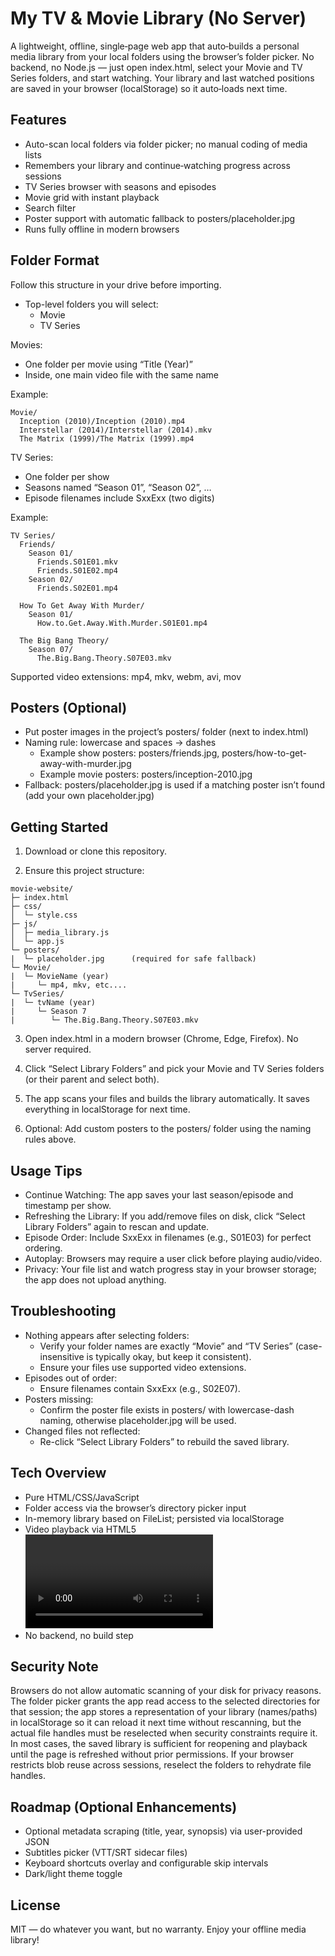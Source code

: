 # My TV & Movie Library (No Server)

A lightweight, offline, single‑page web app that auto‑builds a personal media library from your local folders using the browser’s folder picker. No backend, no Node.js — just open index.html, select your Movie and TV Series folders, and start watching. Your library and last watched positions are saved in your browser (localStorage) so it auto‑loads next time.

## Features

- Auto-scan local folders via folder picker; no manual coding of media lists
- Remembers your library and continue‑watching progress across sessions
- TV Series browser with seasons and episodes
- Movie grid with instant playback
- Search filter
- Poster support with automatic fallback to posters/placeholder.jpg
- Runs fully offline in modern browsers

## Folder Format

Follow this structure in your drive before importing.

- Top-level folders you will select:
  - Movie
  - TV Series

Movies:
- One folder per movie using “Title (Year)”
- Inside, one main video file with the same name

Example:
```
Movie/
  Inception (2010)/Inception (2010).mp4
  Interstellar (2014)/Interstellar (2014).mkv
  The Matrix (1999)/The Matrix (1999).mp4
```

TV Series:
- One folder per show
- Seasons named “Season 01”, “Season 02”, …
- Episode filenames include SxxExx (two digits)

Example:
```
TV Series/
  Friends/
    Season 01/
      Friends.S01E01.mkv
      Friends.S01E02.mp4
    Season 02/
      Friends.S02E01.mp4

  How To Get Away With Murder/
    Season 01/
      How.to.Get.Away.With.Murder.S01E01.mp4

  The Big Bang Theory/
    Season 07/
      The.Big.Bang.Theory.S07E03.mkv
```

Supported video extensions: mp4, mkv, webm, avi, mov

## Posters (Optional)

- Put poster images in the project’s posters/ folder (next to index.html)
- Naming rule: lowercase and spaces → dashes
  - Example show posters: posters/friends.jpg, posters/how-to-get-away-with-murder.jpg
  - Example movie posters: posters/inception-2010.jpg
- Fallback: posters/placeholder.jpg is used if a matching poster isn’t found (add your own placeholder.jpg)

## Getting Started

1) Download or clone this repository.

2) Ensure this project structure:
```
movie-website/
├─ index.html
├─ css/
│  └─ style.css
├─ js/
│  ├─ media_library.js
│  └─ app.js
└─ posters/
|  └─ placeholder.jpg      (required for safe fallback)
└─ Movie/
|  └─ MovieName (year)
|     └─ mp4, mkv, etc....
└─ TvSeries/
|  └─ tvName (year)
|     └─ Season 7
|        └─ The.Big.Bang.Theory.S07E03.mkv

```

3) Open index.html in a modern browser (Chrome, Edge, Firefox). No server required.

4) Click “Select Library Folders” and pick your Movie and TV Series folders (or their parent and select both).

5) The app scans your files and builds the library automatically. It saves everything in localStorage for next time.

6) Optional: Add custom posters to the posters/ folder using the naming rules above.

## Usage Tips

- Continue Watching: The app saves your last season/episode and timestamp per show.
- Refreshing the Library: If you add/remove files on disk, click “Select Library Folders” again to rescan and update.
- Episode Order: Include SxxExx in filenames (e.g., S01E03) for perfect ordering.
- Autoplay: Browsers may require a user click before playing audio/video.
- Privacy: Your file list and watch progress stay in your browser storage; the app does not upload anything.

## Troubleshooting

- Nothing appears after selecting folders:
  - Verify your folder names are exactly “Movie” and “TV Series” (case-insensitive is typically okay, but keep it consistent).
  - Ensure your files use supported video extensions.
- Episodes out of order:
  - Ensure filenames contain SxxExx (e.g., S02E07).
- Posters missing:
  - Confirm the poster file exists in posters/ with lowercase-dash naming, otherwise placeholder.jpg will be used.
- Changed files not reflected:
  - Re-click “Select Library Folders” to rebuild the saved library.

## Tech Overview

- Pure HTML/CSS/JavaScript
- Folder access via the browser’s directory picker input
- In-memory library based on FileList; persisted via localStorage
- Video playback via HTML5 <video> with blob: URLs generated from selected File objects
- No backend, no build step

## Security Note

Browsers do not allow automatic scanning of your disk for privacy reasons. The folder picker grants the app read access to the selected directories for that session; the app stores a representation of your library (names/paths) in localStorage so it can reload it next time without rescanning, but the actual file handles must be reselected when security constraints require it. In most cases, the saved library is sufficient for reopening and playback until the page is refreshed without prior permissions. If your browser restricts blob reuse across sessions, reselect the folders to rehydrate file handles.

## Roadmap (Optional Enhancements)

- Optional metadata scraping (title, year, synopsis) via user-provided JSON
- Subtitles picker (VTT/SRT sidecar files)
- Keyboard shortcuts overlay and configurable skip intervals
- Dark/light theme toggle

## License

MIT — do whatever you want, but no warranty. Enjoy your offline media library!

